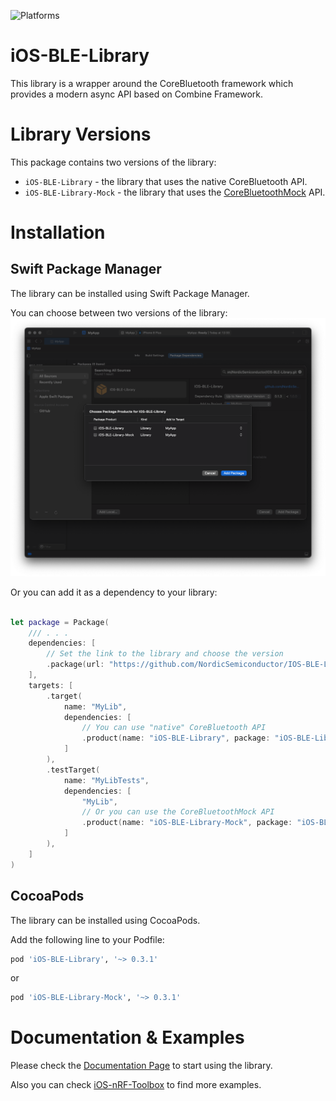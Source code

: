![Platforms](https://img.shields.io/badge/platforms-iOS%20|%20macOS-333333.svg)

# iOS-BLE-Library

This library is a wrapper around the CoreBluetooth framework which provides a modern async API based on Combine Framework. 

# Library Versions

This package contains two versions of the library: 
* `iOS-BLE-Library` - the library that uses the native CoreBluetooth API.
* `iOS-BLE-Library-Mock` - the library that uses the [CoreBluetoothMock](https://github.com/NordicSemiconductor/IOS-CoreBluetooth-Mock) API.

# Installation
## Swift Package Manager
The library can be installed using Swift Package Manager.

You can choose between two versions of the library: 
![`iOS-BLE-Library`](res/Screenshot-1.png)

Or you can add it as a dependency to your library:
```swift

let package = Package(
    /// . . .
    dependencies: [
        // Set the link to the library and choose the version
        .package(url: "https://github.com/NordicSemiconductor/IOS-BLE-Library.git", from: "0.3.1"),
    ],
    targets: [
        .target(
            name: "MyLib",
            dependencies: [
                // You can use "native" CoreBluetooth API
                .product(name: "iOS-BLE-Library", package: "iOS-BLE-Library")
            ]
        ),
        .testTarget(
            name: "MyLibTests",
            dependencies: [
                "MyLib",
                // Or you can use the CoreBluetoothMock API
                .product(name: "iOS-BLE-Library-Mock", package: "iOS-BLE-Library")
            ]
        ),
    ]
)
```

## CocoaPods
The library can be installed using CocoaPods.

Add the following line to your Podfile:
```ruby
pod 'iOS-BLE-Library', '~> 0.3.1'
```

or 
```ruby
pod 'iOS-BLE-Library-Mock', '~> 0.3.1'
```

# Documentation & Examples
Please check the [Documentation Page](https://nordicsemiconductor.github.io/IOS-BLE-Library/documentation/ios_ble_library/) to start using the library.

Also you can check [iOS-nRF-Toolbox](https://github.com/NordicSemiconductor/IOS-nRF-Toolbox/tree/develop) to find more examples.

